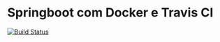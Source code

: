# Springboot com Docker e Travis CI

[![Build Status](https://travis-ci.org/EliedersonLinhares/DockerTravisCISpring.svg?branch=master)](https://travis-ci.org/EliedersonLinhares/DockerTravisCISpring)